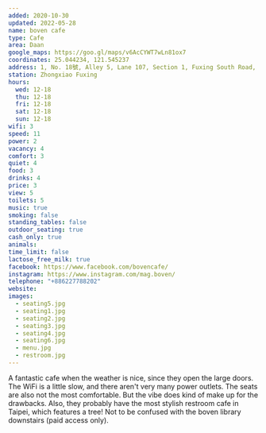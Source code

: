 ```yaml
---
added: 2020-10-30
updated: 2022-05-28
name: boven cafe
type: Cafe
area: Daan
google_maps: https://goo.gl/maps/v6AcCYWT7wLn81ox7
coordinates: 25.044234, 121.545237
address: 1, No. 18號, Alley 5, Lane 107, Section 1, Fuxing South Road, Da’an District, Taipei City, Taiwan 106
station: Zhongxiao Fuxing
hours:
  wed: 12-18
  thu: 12-18
  fri: 12-18
  sat: 12-18
  sun: 12-18
wifi: 3
speed: 11
power: 2
vacancy: 4
comfort: 3
quiet: 4
food: 3
drinks: 4
price: 3
view: 5
toilets: 5
music: true
smoking: false
standing_tables: false
outdoor_seating: true
cash_only: true
animals: 
time_limit: false
lactose_free_milk: true
facebook: https://www.facebook.com/bovencafe/
instagram: https://www.instagram.com/mag.boven/
telephone: "+886227788202"
website: 
images:
  - seating5.jpg
  - seating1.jpg
  - seating2.jpg
  - seating3.jpg
  - seating4.jpg
  - seating6.jpg
  - menu.jpg
  - restroom.jpg
---
```


A fantastic cafe when the weather is nice, since they open the large doors. The WiFi is a little slow, and there aren't very many power outlets. The seats are also not the most comfortable. But the vibe does kind of make up for the drawbacks. Also, they probably have the most stylish restroom cafe in Taipei, which features a tree! Not to be confused with the boven library downstairs (paid access only).
